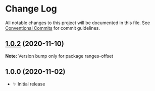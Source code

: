 # Change Log

All notable changes to this project will be documented in this file.
See [Conventional Commits](https://conventionalcommits.org) for commit guidelines.

## [1.0.2](https://gitlab.com/codsen/codsen/compare/ranges-offset@1.0.1...ranges-offset@1.0.2) (2020-11-10)

**Note:** Version bump only for package ranges-offset





## 1.0.0 (2020-11-02)

- ✨ Initial release
